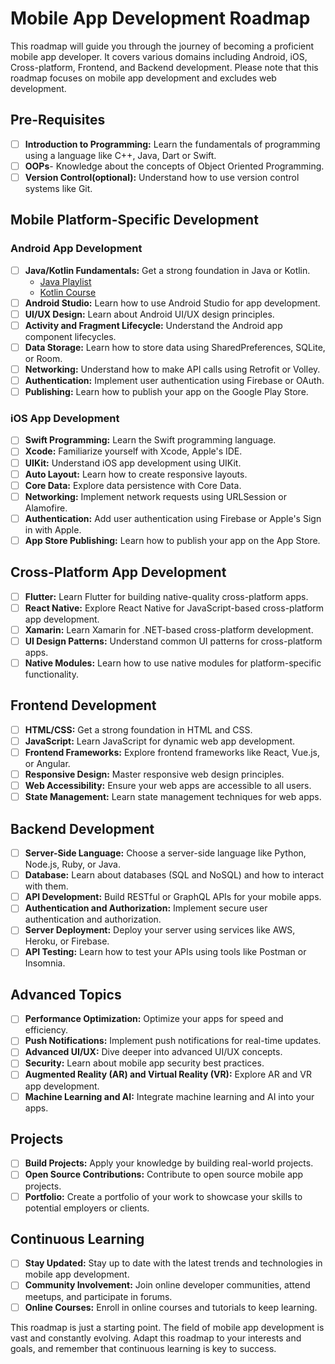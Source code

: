 # Mobile App Development Roadmap

This roadmap will guide you through the journey of becoming a proficient mobile app developer. It covers various domains including Android, iOS, Cross-platform, Frontend, and Backend development. Please note that this roadmap focuses on mobile app development and excludes web development.

## Pre-Requisites

- [ ] **Introduction to Programming:** Learn the fundamentals of programming using a language like C++, Java, Dart or Swift.
- [ ] **OOPs**- Knowledge about the concepts of Object Oriented Programming.
- [ ] **Version Control(optional):** Understand how to use version control systems like Git.

## Mobile Platform-Specific Development

### Android App Development

- [ ] **Java/Kotlin Fundamentals:** Get a strong foundation in Java or Kotlin.
    - [ Java Playlist ](https://youtube.com/playlist?list=PLu0W_9lII9agS67Uits0UnJyrYiXhDS6q&si=tvSgPKVRzk6YvB9V)
    - [ Kotlin Course ](https://youtu.be/EExSSotojVI?si=tP4d2go1YavMiUb-)
- [ ] **Android Studio:** Learn how to use Android Studio for app development.
- [ ] **UI/UX Design:** Learn about Android UI/UX design principles.
- [ ] **Activity and Fragment Lifecycle:** Understand the Android app component lifecycles.
- [ ] **Data Storage:** Learn how to store data using SharedPreferences, SQLite, or Room.
- [ ] **Networking:** Understand how to make API calls using Retrofit or Volley.
- [ ] **Authentication:** Implement user authentication using Firebase or OAuth.
- [ ] **Publishing:** Learn how to publish your app on the Google Play Store.

### iOS App Development

- [ ] **Swift Programming:** Learn the Swift programming language.
- [ ] **Xcode:** Familiarize yourself with Xcode, Apple's IDE.
- [ ] **UIKit:** Understand iOS app development using UIKit.
- [ ] **Auto Layout:** Learn how to create responsive layouts.
- [ ] **Core Data:** Explore data persistence with Core Data.
- [ ] **Networking:** Implement network requests using URLSession or Alamofire.
- [ ] **Authentication:** Add user authentication using Firebase or Apple's Sign in with Apple.
- [ ] **App Store Publishing:** Learn how to publish your app on the App Store.

## Cross-Platform App Development

- [ ] **Flutter:** Learn Flutter for building native-quality cross-platform apps.
- [ ] **React Native:** Explore React Native for JavaScript-based cross-platform app development.
- [ ] **Xamarin:** Learn Xamarin for .NET-based cross-platform development.
- [ ] **UI Design Patterns:** Understand common UI patterns for cross-platform apps.
- [ ] **Native Modules:** Learn how to use native modules for platform-specific functionality.

## Frontend Development

- [ ] **HTML/CSS:** Get a strong foundation in HTML and CSS.
- [ ] **JavaScript:** Learn JavaScript for dynamic web app development.
- [ ] **Frontend Frameworks:** Explore frontend frameworks like React, Vue.js, or Angular.
- [ ] **Responsive Design:** Master responsive web design principles.
- [ ] **Web Accessibility:** Ensure your web apps are accessible to all users.
- [ ] **State Management:** Learn state management techniques for web apps.

## Backend Development

- [ ] **Server-Side Language:** Choose a server-side language like Python, Node.js, Ruby, or Java.
- [ ] **Database:** Learn about databases (SQL and NoSQL) and how to interact with them.
- [ ] **API Development:** Build RESTful or GraphQL APIs for your mobile apps.
- [ ] **Authentication and Authorization:** Implement secure user authentication and authorization.
- [ ] **Server Deployment:** Deploy your server using services like AWS, Heroku, or Firebase.
- [ ] **API Testing:** Learn how to test your APIs using tools like Postman or Insomnia.

## Advanced Topics

- [ ] **Performance Optimization:** Optimize your apps for speed and efficiency.
- [ ] **Push Notifications:** Implement push notifications for real-time updates.
- [ ] **Advanced UI/UX:** Dive deeper into advanced UI/UX concepts.
- [ ] **Security:** Learn about mobile app security best practices.
- [ ] **Augmented Reality (AR) and Virtual Reality (VR):** Explore AR and VR app development.
- [ ] **Machine Learning and AI:** Integrate machine learning and AI into your apps.

## Projects

- [ ] **Build Projects:** Apply your knowledge by building real-world projects.
- [ ] **Open Source Contributions:** Contribute to open source mobile app projects.
- [ ] **Portfolio:** Create a portfolio of your work to showcase your skills to potential employers or clients.

## Continuous Learning

- [ ] **Stay Updated:** Stay up to date with the latest trends and technologies in mobile app development.
- [ ] **Community Involvement:** Join online developer communities, attend meetups, and participate in forums.
- [ ] **Online Courses:** Enroll in online courses and tutorials to keep learning.

This roadmap is just a starting point. The field of mobile app development is vast and constantly evolving. Adapt this roadmap to your interests and goals, and remember that continuous learning is key to success.
